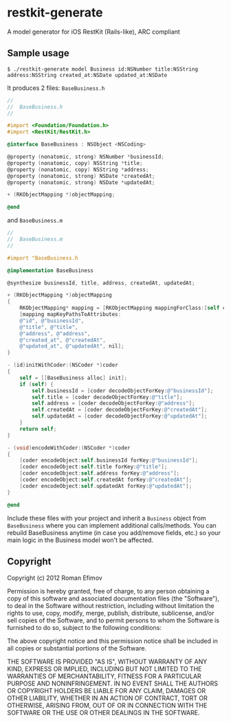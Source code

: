 # restkit-generate

A model generator for iOS RestKit (Rails-like), ARC compliant

## Sample usage

`$ ./restkit-generate model Business id:NSNumber title:NSString address:NSString created_at:NSDate updated_at:NSDate`

It produces 2 files:
`BaseBusiness.h`

```objective-c
//
//  BaseBusiness.h
//

#import <Foundation/Foundation.h>
#import <RestKit/RestKit.h>

@interface BaseBusiness : NSObject <NSCoding>

@property (nonatomic, strong) NSNumber *businessId;
@property (nonatomic, copy) NSString *title;
@property (nonatomic, copy) NSString *address;
@property (nonatomic, strong) NSDate *createdAt;
@property (nonatomic, strong) NSDate *updatedAt;

+ (RKObjectMapping *)objectMapping;

@end
```

and `BaseBusiness.m`

```objective-c
//
//  BaseBusiness.m
//

#import "BaseBusiness.h

@implementation BaseBusiness

@synthesize businessId, title, address, createdAt, updatedAt;

+ (RKObjectMapping *)objectMapping
{
	RKObjectMapping* mapping = [RKObjectMapping mappingForClass:[self class]];
	[mapping mapKeyPathsToAttributes:
	@"id", @"businessId",
	@"title", @"title",
	@"address", @"address",
	@"created_at", @"createdAt",
	@"updated_at", @"updatedAt", nil];
}

- (id)initWithCoder:(NSCoder *)coder
{
	self = [[BaseBusiness alloc] init];
	if (self) {
		self.businessId = [coder decodeObjectForKey:@"businessId"];
		self.title = [coder decodeObjectForKey:@"title"];
		self.address = [coder decodeObjectForKey:@"address"];
		self.createdAt = [coder decodeObjectForKey:@"createdAt"];
		self.updatedAt = [coder decodeObjectForKey:@"updatedAt"];
	}
	return self;
}

- (void)encodeWithCoder:(NSCoder *)coder
{
	[coder encodeObject:self.businessId forKey:@"businessId"];
	[coder encodeObject:self.title forKey:@"title"];
	[coder encodeObject:self.address forKey:@"address"];
	[coder encodeObject:self.createdAt forKey:@"createdAt"];
	[coder encodeObject:self.updatedAt forKey:@"updatedAt"];
}

@end
```

Include these files with your project and inherit a `Business` object from `BaseBusiness` where you can implement additional calls/methods. You can rebuild BaseBusiness anytime (in case you add/remove fields, etc.) so your main logic in the Business model won't be affected.

## Copyright

Copyright (c) 2012 Roman Efimov

Permission is hereby granted, free of charge, to any person obtaining a copy of this software and associated documentation files (the "Software"), to deal in the Software without restriction, including without limitation the rights to use, copy, modify, merge, publish, distribute, sublicense, and/or sell copies of the Software, and to permit persons to whom the Software is furnished to do so, subject to the following conditions:

The above copyright notice and this permission notice shall be included in all copies or substantial portions of the Software.

THE SOFTWARE IS PROVIDED "AS IS", WITHOUT WARRANTY OF ANY KIND, EXPRESS OR IMPLIED, INCLUDING BUT NOT LIMITED TO THE WARRANTIES OF MERCHANTABILITY, FITNESS FOR A PARTICULAR PURPOSE AND NONINFRINGEMENT. IN NO EVENT SHALL THE AUTHORS OR COPYRIGHT HOLDERS BE LIABLE FOR ANY CLAIM, DAMAGES OR OTHER LIABILITY, WHETHER IN AN ACTION OF CONTRACT, TORT OR OTHERWISE, ARISING FROM, OUT OF OR IN CONNECTION WITH THE SOFTWARE OR THE USE OR OTHER DEALINGS IN THE SOFTWARE.
